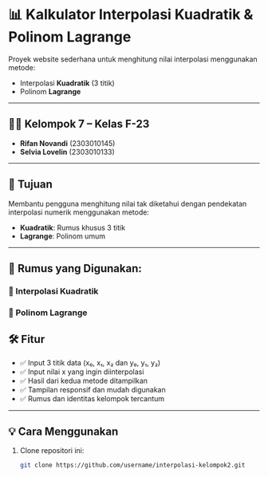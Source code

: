 # 📊 Kalkulator Interpolasi Kuadratik & Polinom Lagrange

Proyek website sederhana untuk menghitung nilai interpolasi menggunakan metode:
- Interpolasi **Kuadratik** (3 titik)
- Polinom **Lagrange**

---

## 🧑‍💻 Kelompok 7 – Kelas F-23

- **Rifan Novandi** (2303010145)  
- **Selvia Lovelin** (2303010133)

---

## 🎯 Tujuan
Membantu pengguna menghitung nilai tak diketahui dengan pendekatan interpolasi numerik menggunakan metode:
- **Kuadratik**: Rumus khusus 3 titik
- **Lagrange**: Polinom umum

---

## 🧠 Rumus yang Digunakan:

### 📌 Interpolasi Kuadratik
### 📌 Polinom Lagrange


## 🛠️ Fitur

- ✅ Input 3 titik data (x₀, x₁, x₂ dan y₀, y₁, y₂)
- ✅ Input nilai x yang ingin diinterpolasi
- ✅ Hasil dari kedua metode ditampilkan
- ✅ Tampilan responsif dan mudah digunakan
- ✅ Rumus dan identitas kelompok tercantum

---

## 💡 Cara Menggunakan

1. Clone repositori ini:
   ```bash
   git clone https://github.com/username/interpolasi-kelompok2.git
